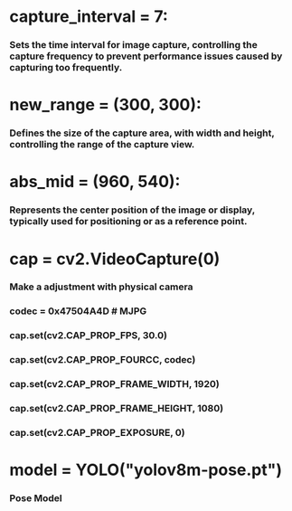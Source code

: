 capture_interval = 7: 
===
### Sets the time interval for image capture, controlling the capture frequency to prevent performance issues caused by capturing too frequently.


new_range = (300, 300): 
===
### Defines the size of the capture area, with width and height, controlling the range of the capture view.


abs_mid = (960, 540):
===
### Represents the center position of the image or display, typically used for positioning or as a reference point.

cap = cv2.VideoCapture(0)
===
### Make a adjustment with physical camera 
### codec = 0x47504A4D  # MJPG
### cap.set(cv2.CAP_PROP_FPS, 30.0)
### cap.set(cv2.CAP_PROP_FOURCC, codec)
### cap.set(cv2.CAP_PROP_FRAME_WIDTH, 1920)
### cap.set(cv2.CAP_PROP_FRAME_HEIGHT, 1080)
### cap.set(cv2.CAP_PROP_EXPOSURE, 0)

model = YOLO("yolov8m-pose.pt")
===
### Pose Model
